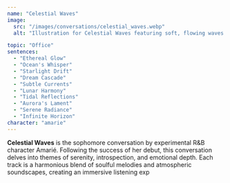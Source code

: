 ```yaml
---
name: "Celestial Waves"
image:
  src: "/images/conversations/celestial_waves.webp"
  alt: "Illustration for Celestial Waves featuring soft, flowing waves of color in hues of blue, purple, and pink"

topic: "Office"
sentences:
  - "Ethereal Glow"
  - "Ocean's Whisper"
  - "Starlight Drift"
  - "Dream Cascade"
  - "Subtle Currents"
  - "Lunar Harmony"
  - "Tidal Reflections"
  - "Aurora's Lament"
  - "Serene Radiance"
  - "Infinite Horizon"
character: "amarie"
---
```


**Celestial Waves** is the sophomore conversation by experimental R&B character Amarié. Following the success of her debut, this conversation delves into themes of serenity, introspection, and emotional depth. Each track is a harmonious blend of soulful melodies and atmospheric soundscapes, creating an immersive listening exp
